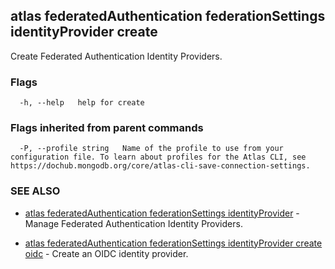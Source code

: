 ## atlas federatedAuthentication federationSettings identityProvider create

Create Federated Authentication Identity Providers.






### Flags

```
  -h, --help   help for create

```


### Flags inherited from parent commands

```
  -P, --profile string   Name of the profile to use from your configuration file. To learn about profiles for the Atlas CLI, see https://dochub.mongodb.org/core/atlas-cli-save-connection-settings.

```

### SEE ALSO


* [atlas federatedAuthentication federationSettings identityProvider](atlas_federatedAuthentication_federationSettings_identityProvider.md)	- Manage Federated Authentication Identity Providers.

* [atlas federatedAuthentication federationSettings identityProvider create oidc](atlas_federatedAuthentication_federationSettings_identityProvider_create_oidc.md)	- Create an OIDC identity provider.



